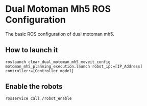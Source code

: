 # Dual Motoman Mh5 ROS Configuration
The basic ROS configuration of dual motoman mh5.

## How to launch it

```roslaunch clear_dual_motoman_mh5_moveit_config motoman_mh5_planning_execution.launch robot_ip:=[IP_Address] controller:=[Controller_model]```

## Enable the robots
```rosservice call /robot_enable```
